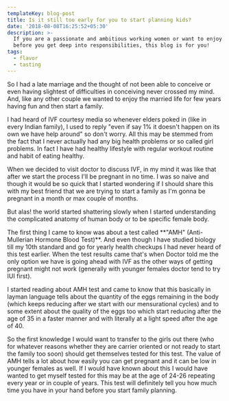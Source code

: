 ```yaml
---
templateKey: blog-post
title: Is it still too early for you to start planning kids?
date: '2018-08-08T16:25:52+05:30'
description: >-
  If you are a passionate and ambitious working women or want to enjoy life more
  before you get deep into responsibilities, this blog is for you!
tags:
  - flavor
  - tasting
---
```

So I had a late marriage and the thought of not been able to conceive or even having slightest of difficulties in conceiving never crossed my mind. And, like any other couple we wanted to enjoy the married life for few years having fun and then start a family.



I had heard of IVF courtesy media so whenever elders poked in (like in every Indian family), I used to reply "even if say 1% it doesn't happen on its own we have help around" so don't worry. All this may be stemmed from the fact that I never actually had any big health problems or so called girl problems. In fact I have had healthy lifestyle with regular workout routine and habit of eating healthy.  



When we decided to visit doctor to discuss IVF, in my mind it was like that after we start the process I'll be pregnant in no time. I was so naive and though it would be so quick that I started wondering if I should share this with my best friend that we are trying to start a family as I'm gonna be pregnant in a month or max couple of months.



But alas! the world started shattering slowly when I started understanding the complicated anatomy of human body or to be specific female body.



The first thing I came to know was about a test called \*\*"AMH" (Anti-Mullerian Hormone Blood Test)\*\*. And even though I have studied biology till my 10th standard and go for yearly health checkups I had never heard of this test earlier. When the test results came that's when Doctor told me the only option we have is going ahead with IVF as the other ways of getting pregnant might not work (generally with younger females doctor tend to try IUI first).



I started reading about AMH test and came to know that this basically in layman language tells about the quantity of the eggs remaining in the body (which keeps reducing after we start with our mensurational cycles) and to some extent about the quality of the eggs too which start reducing after the age of 35 in a faster manner and with literally at a light speed after the age of 40.



So the first knowledge I would want to transfer to the girls out there (who for whatever reasons whether they are carrier oriented or not ready to start the family too soon) should get themselves tested for this test. The value of AMH tells a lot about how easily you can get pregnant and it can be low in younger females as well. If I would have known about this I would have wanted to get myself tested for this may be at the age of 24-26 repeating every year or in couple of years. This test will definitely tell you how much time you have in your hand before you start family planning.
